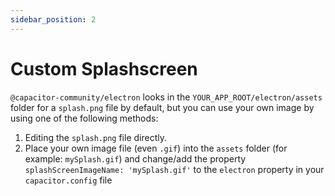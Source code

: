 ```yaml
---
sidebar_position: 2
---
```


# Custom Splashscreen

`@capacitor-community/electron` looks in the `YOUR_APP_ROOT/electron/assets` folder for a `splash.png` file by default, but you can use your own image by using one of the following methods:

1. Editing the `splash.png` file directly.
2. Place your own image file (even `.gif`) into the `assets` folder (for example: `mySplash.gif`) and change/add the property `splashScreenImageName: 'mySplash.gif'` to the `electron` property in your `capacitor.config` file
